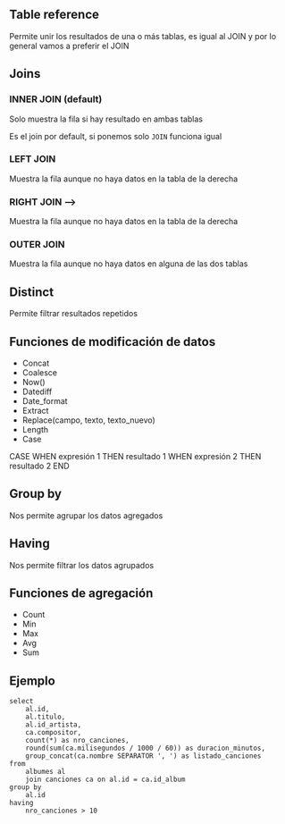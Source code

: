 ## Table reference

Permite unir los resultados de una o más tablas, es igual al JOIN y por lo general vamos a preferir el JOIN

## Joins

### INNER JOIN (default)

Solo muestra la fila si hay resultado en ambas tablas

Es el join por default, si ponemos solo `JOIN` funciona igual

### LEFT JOIN

Muestra la fila aunque no haya datos en la tabla de la derecha

### RIGHT JOIN --> 

Muestra la fila aunque no haya datos en la tabla de la derecha

### OUTER JOIN

Muestra la fila aunque no haya datos en alguna de las dos tablas


## Distinct

Permite filtrar resultados repetidos

## Funciones de modificación de datos


- Concat
- Coalesce
- Now()
- Datediff
- Date_format
- Extract
- Replace(campo, texto, texto_nuevo)
- Length
- Case


CASE
    WHEN expresión 1 THEN resultado 1
    WHEN expresión 2 THEN resultado 2
END


## Group by

Nos permite agrupar los datos agregados

## Having

Nos permite filtrar los datos agrupados

## Funciones de agregación

- Count
- Min
- Max
- Avg
- Sum


## Ejemplo

```
select
	al.id,
	al.titulo,
    al.id_artista,
    ca.compositor,
	count(*) as nro_canciones,
    round(sum(ca.milisegundos / 1000 / 60)) as duracion_minutos,
    group_concat(ca.nombre SEPARATOR ', ') as listado_canciones
from 
	albumes al
	join canciones ca on al.id = ca.id_album
group by
	al.id
having
	nro_canciones > 10
```